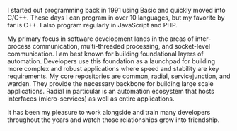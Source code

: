 I started out programming back in 1991 using Basic and quickly moved into C/C++.  These days I can program in over 10 languages, but my favorite by far is C++.  I also program regularly in JavaScript and PHP.

My primary focus in software development lands in the areas of inter-process communication, multi-threaded processing, and socket-level communication.  I am best known for building foundational layers of automation.  Developers use this foundation as a launchpad for building more complex and robust applications where speed and stability are key requirements.  My core repositories are common, radial, servicejunction, and warden.  They provide the necessary backbone for building large scale applications.  Radial in particular is an automation ecosystem that hosts interfaces (micro-services) as well as entire applications.

It has been my pleasure to work alongside and train many developers throughout the years and watch those relationships grow into friendship.
